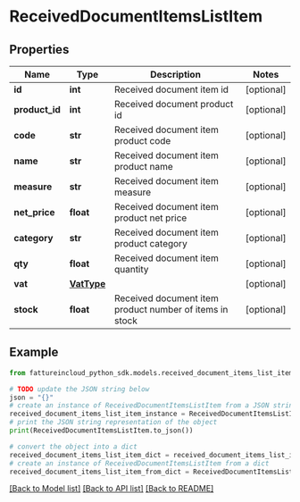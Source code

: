 # ReceivedDocumentItemsListItem


## Properties

Name | Type | Description | Notes
------------ | ------------- | ------------- | -------------
**id** | **int** | Received document item id | [optional] 
**product_id** | **int** | Received document product id | [optional] 
**code** | **str** | Received document item product code | [optional] 
**name** | **str** | Received document item product name | [optional] 
**measure** | **str** | Received document item measure | [optional] 
**net_price** | **float** | Received document item product net price | [optional] 
**category** | **str** | Received document item product category | [optional] 
**qty** | **float** | Received document item quantity | [optional] 
**vat** | [**VatType**](VatType.md) |  | [optional] 
**stock** | **float** | Received document item product number of items in stock | [optional] 

## Example

```python
from fattureincloud_python_sdk.models.received_document_items_list_item import ReceivedDocumentItemsListItem

# TODO update the JSON string below
json = "{}"
# create an instance of ReceivedDocumentItemsListItem from a JSON string
received_document_items_list_item_instance = ReceivedDocumentItemsListItem.from_json(json)
# print the JSON string representation of the object
print(ReceivedDocumentItemsListItem.to_json())

# convert the object into a dict
received_document_items_list_item_dict = received_document_items_list_item_instance.to_dict()
# create an instance of ReceivedDocumentItemsListItem from a dict
received_document_items_list_item_from_dict = ReceivedDocumentItemsListItem.from_dict(received_document_items_list_item_dict)
```
[[Back to Model list]](../README.md#documentation-for-models) [[Back to API list]](../README.md#documentation-for-api-endpoints) [[Back to README]](../README.md)


